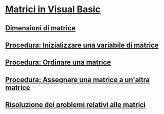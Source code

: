 # [Matrici in Visual Basic](index.md)
## [Dimensioni di matrice](array-dimensions.md)
## [Procedura: Inizializzare una variabile di matrice](how-to-initialize-an-array-variable.md)
## [Procedura: Ordinare una matrice](how-to-sort-an-array.md)
## [Procedura: Assegnare una matrice a un'altra matrice](how-to-assign-one-array-to-another-array.md)
## [Risoluzione dei problemi relativi alle matrici](troubleshooting-arrays.md)